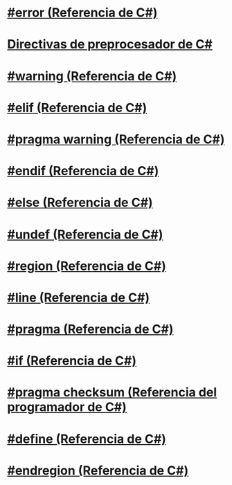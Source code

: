 # [#error (Referencia de C#)](preprocessor-error.md)
# [Directivas de preprocesador de C#](index.md)
# [#warning (Referencia de C#)](preprocessor-warning.md)
# [#elif (Referencia de C#)](preprocessor-elif.md)
# [#pragma warning (Referencia de C#)](preprocessor-pragma-warning.md)
# [#endif (Referencia de C#)](preprocessor-endif.md)
# [#else (Referencia de C#)](preprocessor-else.md)
# [#undef (Referencia de C#)](preprocessor-undef.md)
# [#region (Referencia de C#)](preprocessor-region.md)
# [#line (Referencia de C#)](preprocessor-line.md)
# [#pragma (Referencia de C#)](preprocessor-pragma.md)
# [#if (Referencia de C#)](preprocessor-if.md)
# [#pragma checksum (Referencia del programador de C#)](preprocessor-pragma-checksum.md)
# [#define (Referencia de C#)](preprocessor-define.md)
# [#endregion (Referencia de C#)](preprocessor-endregion.md)

